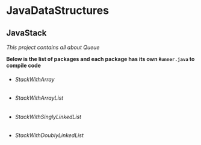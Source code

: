 # JavaDataStructures

## JavaStack

*This project contains all about Queue*

**Below is the list of packages and each package has its own `Runner.java` to compile code**

- ###### StackWithArray
- ###### StackWithArrayList
- ###### StackWithSinglyLinkedList
- ###### StackWithDoublyLinkedList
